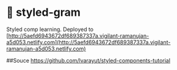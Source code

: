 # 💅 styled-gram

Styled comp learning. Deployed to [http://5aefd6943672df689387337a.vigilant-ramanujan-a5d053.netlify.com](http://5aefd6943672df689387337a.vigilant-ramanujan-a5d053.netlify.com)

##Souce
https://github.com/lvarayut/styled-components-tutorial
